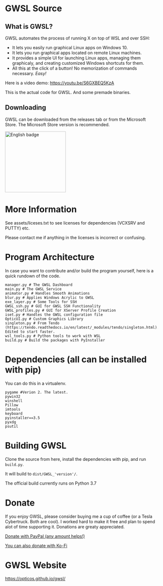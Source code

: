 # GWSL Source

## What is GWSL?
GWSL automates the process of running X on top of WSL and over SSH:
*  It lets you easily run graphical Linux apps on Windows 10.
*  It lets you run graphical apps located on remote Linux machines.
*  It provides a simple UI for launching Linux apps, managing them graphicaly, and creating customized Windows shortcuts for them.
*  All this at the click of a button! No memorization of commands necessary. *Easy!*

Here is a video demo: https://youtu.be/S6GXBEQ5KzA

This is the actual code for GWSL. And some premade binaries.

## Downloading

GWSL can be downloaded from the releases tab or from the Microsoft Store. The Microsoft Store version is recommended.

<a href='//www.microsoft.com/store/apps/9nl6kd1h33v3?cid=storebadge&ocid=badge'><img src='https://developer.microsoft.com/store/badges/images/English_get-it-from-MS.png' alt='English badge' width='200'/></a>

# More Information

See assets/liceses.txt to see licenses for dependencies (VCXSRV and PUTTY) etc.

Please contact me if anything in the licenses is incorrect or confusing.

# Program Architecture

In case you want to contribute and/or build the program yourself, here is a quick rundown of the code.

```
manager.py # The GWSL Dashboard
main.py # The GWSL Service
animator.py # Handles Smooth Animations
blur.py # Applies Windows Acrylic to GWSL
exe_layer.py # Some Tools for SSH
GWSL_ssh.py # GUI for GWSL SSH Functionality
GWSL_profiles.py # GUI for XServer Profile Creation
iset.py # Handles the GWSL configuration file
OpticUI.py # Custom Graphics Library
singleton.py # From Tendo (https://tendo.readthedocs.io/en/latest/_modules/tendo/singleton.html). Edited to start faster.
wsl_tools.py # Python tools to work with WSL
build.py # Build the packages with PyInstaller
```


# Dependencies (all can be installed with pip)
You can do this in a virtualenv.
```
pygame #Verion 2. The latest.
pywin32
winshell
Pillow
imtools
keyboard
pyinstaller==3.5
pyxdg
psutil
```

# Building GWSL
Clone the source from here, install the dependencies with pip, and run ```build.py```.

It will build to ```dist/GWSL_'version'/```.


The official build currently runs on Python 3.7

# Donate

If you enjoy GWSL, please consider buying me a cup of coffee (or a Tesla Cybertruck. Both are cool). I worked hard to make it free and plan to spend alot of time supporting it. Donations are greaty appreciated.

[Donate with PayPal (any amount helps!)](https://www.paypal.com/donate/?cmd=_donations&business=VV8W4XA2PZ5R8&item_name=GWSL+Donation&currency_code=USD&Z3JncnB0=)

[You can also donate with Ko-Fi](www.ko-fi.com/optico5)

# GWSL Website
https://opticos.github.io/gwsl/
